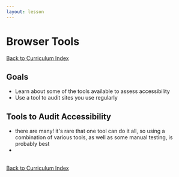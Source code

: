 ```yaml
---
layout: lesson
---
```


# Browser Tools

<a href="../">Back to Curriculum Index</a>

## Goals

- Learn about some of the tools available to assess accessibility
- Use a tool to audit sites you use regularly

## Tools to Audit Accessibility

- there are many! it's rare that one tool can do it all, so using a combination of various tools, as well as some manual testing, is probably best
- 

<br>
<a href="../">Back to Curriculum Index</a>
